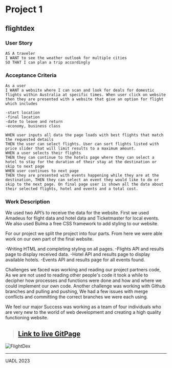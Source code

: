 # Project 1
## flightdex

### User Story
```
AS A traveler
I WANT to see the weather outlook for multiple cities
SO THAT I can plan a trip accordingly
```

### Acceptance Criteria
```
As a user
I WANT a website where I can scan and look for deals for domestic flights within Australia at specific times. When user click on website then they are presented with a website that give an option for flight which includes 

-start location 
-final location 
-date to leave and return 
-economy, business class 

WHEN user inputs all data the page loads with best flights that match the requested details
THEN the user can select flights. User can sort flights listed with price slider that will limit results to a maximum amount. 
WHEN a user selects their flights 
THEN they can continue to the hotels page where they can select a hotel to stay for the duration of their stay at the destination or skip to next page
WHEN user continues to next page 
THEN they are presented with events happening while they are at the destination, THEN they can select an event they would like to do or skip to the next page. On final page user is shown all the data about their selected flights, hotel and events and a total cost. 
```
### Work Description
We used two API’s to receive the data for the website. First we used Amadeus for flight data and hotel data and Ticketmaster for local events. We also used Bulma a free CSS framework to add styling to our website.

For our project we split the project into four parts. From here we were able work on our own part of the final website.

-Writing HTML and completing styling on all pages.
-Flights API and results page to display received data.
-Hotel API and results page to display available hotels.
-Events API and results page for all events found.

Challenges we faced was working and reading our project partners code, As we are not used to reading other people's code it took a while to decipher how processes and functions were done and how and where we could implement our own code. Another challenge was working with Github branches and pulling and pushing, We had a few issues with merge conflicts and committing the correct branches we were each using.

We feel our major Success was working as a team of four individuals who are very new to the world of web development and creating a high quality functioning website.


>## [**Link to live GitPage**](https://craigrobertsdev.github.io/flightdex/)

![FlightDex]()

---
UADL 2023